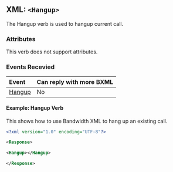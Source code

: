 
## XML: `<Hangup>`
The Hangup verb is used to hangup current call.


### Attributes
This verb does not support attributes.

### Events Recevied

| Event                      | Can reply with more BXML |
|:---------------------------|:-------------------------|
| [Hangup](events/hangup.md) | No                      |

#### Example: Hangup Verb
This shows how to use Bandwidth XML to hang up an existing call.


```XML
<?xml version="1.0" encoding="UTF-8"?>

<Response>

<Hangup></Hangup>

</Response>
```


